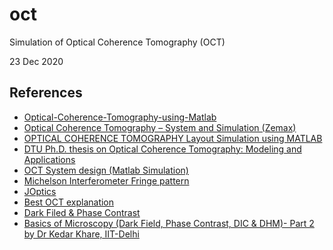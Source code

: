 # oct
Simulation of Optical Coherence Tomography (OCT)

23 Dec 2020

## References

* [Optical-Coherence-Tomography-using-Matlab](https://github.com/shbkd/Optical-Coherence-Tomography-using-Matlab)
* [Optical Coherence Tomography – System and Simulation (Zemax)](https://www.youtube.com/watch?v=MvCzGLSMqNM)
* [OPTICAL COHERENCE TOMOGRAPHY Layout Simulation using MATLAB](https://estudogeral.sib.uc.pt/bitstream/10316/31107/1/MasterThesis_PatriciaCarvalho.pdf)
* [DTU Ph.D. thesis on Optical Coherence Tomography: Modeling and Applications](https://www.google.com/url?sa=t&rct=j&q=&esrc=s&source=web&cd=&ved=2ahUKEwjkqazyteTtAhXD-6QKHdQ4CPAQFjACegQIAxAC&url=https%3A%2F%2Forbit.dtu.dk%2Ffiles%2F7810773%2F827B3d01.pdf&usg=AOvVaw0M_E68vavnHRyagOEP9NwA)
* [OCT System design (Matlab Simulation)](https://www.youtube.com/watch?v=6JgmXwkjkmE&list=PLAJchV67pirTQqxZUYJv_PHDE4muOOTbn)
* [Michelson Interferometer Fringe pattern](https://in.mathworks.com/matlabcentral/fileexchange/73482-michelson-interferometer-fringe-pattern)
* [JOptics](http://www.ub.edu/javaoptics/index-en.html)
* [Best OCT explanation](https://www.youtube.com/playlist?list=PL-dIBMwXD0RXVArXRGrRyPcUZSF4BNSCp)
* [Dark Filed & Phase Contrast](https://www.youtube.com/watch?v=14oH3jMdCFM&feature=emb_title)
* [Basics of Microscopy (Dark Field, Phase Contrast, DIC & DHM)- Part 2 by Dr Kedar Khare, IIT-Delhi](https://www.youtube.com/watch?v=mETbbR_ciR8&feature=emb_title)

